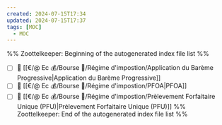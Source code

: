 ```yaml
---
created: 2024-07-15T17:34
updated: 2024-07-15T17:37
tags: [MOC]
  - MOC
---
```

%% Zoottelkeeper: Beginning of the autogenerated index file list  %%
- [ ] 📄 [[€/@ Ec 💰/Bourse 👛/Régime d'impostion/Application du Barème Progressive|Application du Barème Progressive]]
- [ ] 📄 [[€/@ Ec 💰/Bourse 👛/Régime d'impostion/PFOA|PFOA]]
- [ ] 📄 [[€/@ Ec 💰/Bourse 👛/Régime d'impostion/Prèlevement Forfaitaire Unique (PFU)|Prèlevement Forfaitaire Unique (PFU)]]
%% Zoottelkeeper: End of the autogenerated index file list  %%
